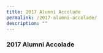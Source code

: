 ```yaml
---
title: 2017 Alumni Accolade
permalink: /2017-alumni-accolade/
description: ""
---
```


### 2017 Alumni Accolade